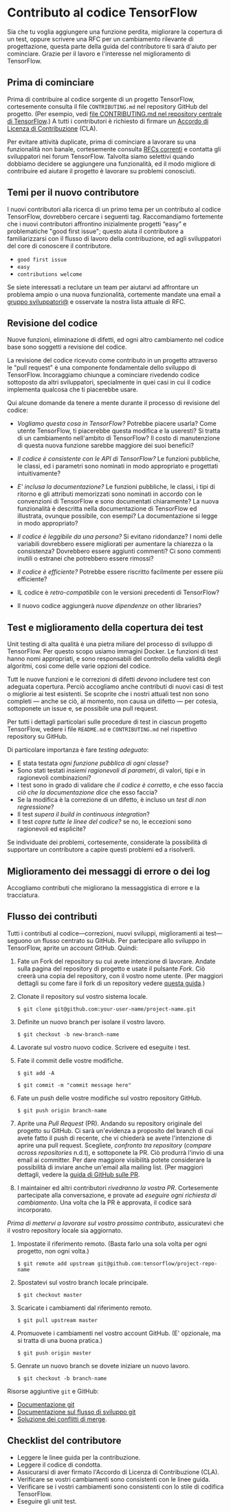 # Contributo al codice TensorFlow

Sia che tu voglia aggiungere una funzione perdita, migliorare la copertura di un test, oppure scrivere una
RFC per un cambiamento rilevante di progettazione, questa parte della guida del contributore ti sarà d'aiuto
per cominciare. Grazie per il lavoro e l'interesse nel miglioramento di TensorFlow.

## Prima di cominciare

Prima di contribuire al codice sorgente di un progetto TensorFlow, cortesemente consulta il file `CONTRIBUTING.md` nel repository GitHub del progetto. (Per esempio, vedi
[file CONTRIBUTING.md nel repository centrale di TensorFlow](https://github.com/tensorflow/tensorflow/blob/master/CONTRIBUTING.md).) A tutti i contributori è richiesto di firmare un [Accordo di Licenza di Contribuzione](https://cla.developers.google.com/clas) (CLA).

Per evitare attività duplicate, prima di cominciare a lavorare su una funzionalità non banale, cortesemente consulta [RFCs correnti](https://github.com/tensorflow/community/tree/master/rfcs) e contatta gli sviluppatori nei forum TensorFlow. Talvolta siamo selettivi quando dobbiamo decidere se aggiungere una funzionalità, ed il modo migliore di contribuire ed aiutare il progetto è lavorare su problemi conosciuti. 

## Temi per il nuovo contributore

I nuovi contributori alla ricerca di un primo tema per un contributo al codice TensorFlow, dovrebbero cercare i seguenti tag. Raccomandiamo fortemente che i nuovi contributori affrontino inizialmente progetti “easy” e problematiche "good first issue"; questo aiuta il contributore a familiarizzarsi con il flusso di lavoro della contribuzione, ed agli sviluppatori del core di conoscere il contributore.

- `good first issue`
- `easy`
- `contributions welcome`

Se siete interessati a reclutare un team per aiutarvi ad affrontare un problema ampio o una nuova funzionalità, cortemente mandate una email a [gruppo sviluppatori@](https://groups.google.com/a/tensorflow.org/forum/#!forum/developers) e osservate la nostra lista attuale di RFC. 


## Revisione del codice

Nuove funzioni, eliminazione di difetti, ed ogni altro cambiamento nel codice base sono soggetti a revisione del codice.

La revisione del codice ricevuto come contributo in un progetto attraverso le "pull request" è una componente fondamentale dello sviluppo di TensorFlow. Incoraggiamo chiunque a cominciare rivedendo codice sottoposto da altri sviluppatori, specialmente in quei casi in cui il codice implementa qualcosa che ti piacerebbe usare.

Qui alcune domande da tenere a mente durante il processo di revisione del codice:

*   *Vogliamo questa cosa in TensorFlow?* Potrebbe piacere usarla? Come utente TensorFlow, ti piacerebbe questa modifica e la useresti? Si tratta di un cambiamento nell'ambito di TensorFlow? Il costo di manutenzione di questa nuova funzione sarebbe maggiore dei suoi benefici?
*   *Il codice è consistente con le API di TensorFlow?* Le funzioni pubbliche, le classi, ed i parametri sono nominati in modo appropriato e progettati intuitivamente?
*   *E' inclusa la documentazione?* Le funzioni pubbliche, le classi, i tipi di ritorno e gli attributi memorizzati sono nominati in accordo con le convenzioni di TensorFlow e sono documentati chiaramente? La nuova funzionalità è descritta nella documentazione di TensorFlow ed illustrata, ovunque possibile, con esempi? La documentazione si legge in modo appropriato?

*   *Il codice è leggibile da una persona?* Si evitano ridondanze? I nomi delle variabili dovrebbero essere migliorati per aumentare la chiarezza o la consistenza? Dovrebbero essere aggiunti commenti? Ci sono commenti inutili o estranei che potrebbero essere rimossi?
*   *Il codice è efficiente?* Potrebbe essere riscritto facilmente per essere più efficiente?
*   IL codice è *retro-compatibile* con le versioni precedenti di TensorFlow?
*   Il nuovo codice aggiungerà *nuove dipendenze* on other libraries?

## Test e miglioramento della copertura dei test

Unit testing di alta qualità è una pietra miliare del processo di sviluppo di TensorFlow. Per questo scopo usiamo immagini Docker. Le funzioni di test hanno nomi appropriati, e sono responsabili del controllo della validità degli algoritmi, così come delle varie opzioni del codice.

Tutt le nuove funzioni e le correzioni di difetti *devono* includere test con adeguata copertura. Perciò accogliamo anche contributi di nuovi casi di test o migliorie ai test esistenti. Se scoprite che i nostri attuali test non sono completi — anche se ciò, al momento, non causa un difetto — per cotesia, sottoponete un issue e, se possibile una pull request.

Per tutti i dettagli particolari sulle procedure di test in ciascun progetto TensorFlow, vedere i file `README.md` e `CONTRIBUTING.md` nel rispettivo repository su GitHub.

Di particolare importanza è fare *testing adeguato*:

*   E stata testata *ogni funzione pubblica di ogni classe*? 
*   Sono stati testati *insiemi ragionevoli di parametri*, di valori, tipi e in ragionevoli combinazioni? 
*   I test sono in grado di validare che *il codice è corretto*, e che esso faccia *ciò che la documentazione dice* che esso faccia?
*   Se la modifica è la correzione di un difetto, è incluso un *test di non regressione*?
*   Il test *supera il build in continuous integration*?
*   Il test *copre tutte le linee del codice?* se no, le eccezioni sono ragionevoli ed esplicite?

Se individuate dei problemi, cortesemente, considerate la possibilità di supportare un contributore a capire questi problemi ed a risolverli. 


## Miglioramento dei messaggi di errore o dei log

Accogliamo contributi che migliorano la messaggistica di errore e la tracciatura. 


## Flusso dei contributi

Tutti i contributi al codice—correzioni, nuovi sviluppi, miglioramenti ai test—seguono un flusso centrato su GitHub. Per partecipare allo sviluppo in TensorFlow, aprite un account GitHub. Quindi:

1.  Fate un Fork del repository su cui avete intenzione di lavorare.
    Andate sulla pagina del repository di progetto e usate il pulsante *Fork*. Ciò creerà una copia del
    repository, con il vostro nome utente. (Per maggiori dettagli su come fare il fork di un repository vedere
    [questa guida](https://help.github.com/articles/fork-a-repo/).)

2.  Clonate il repository sul vostro sistema locale.

    `$ git clone git@github.com:your-user-name/project-name.git`

3.  Definite un nuovo branch per isolare il vostro lavoro.

    `$ git checkout -b new-branch-name`

4.  Lavorate sul vostro nuovo codice. Scrivere ed eseguite i test.

5.  Fate il commit delle vostre modifiche.

    `$ git add -A`

    `$ git commit -m "commit message here"`

6.  Fate un push delle vostre modifiche sul vostro repository GitHub.

    `$ git push origin branch-name`

7.  Aprite una *Pull Request* (PR). Andando su repository originale del progetto su GitHub. Ci sarà un'evidenza a proposito del branch di cui avete fatto il push di recente, che vi chiederà se avete l'intenzione di aprire una pull request. Scegliete, *confronto tra repository* (*compare across repositories* n.d.t), e sottoponete la PR. Ciò produrrà l'invio di una email ai committer. Per dare maggiore visibilità potete considerare la possibilità di inviare anche un'email alla mailing list. (Per maggiori dettagli, vedere la [guida di GitHub sulle PR](https://help.github.com/articles/creating-a-pull-request-from-a-fork). 

8.  I maintainer ed altri contributori *rivedranno la vostra PR*. Cortesemente partecipate alla conversazione, e provate ad *eseguire ogni richiesta di cambiamento*. Una volta che la PR è approvata, il codice sarà incorporato.

*Prima di mettervi a lavorare sul vostro prossimo contributo*, assicuratevi che il vostro repository locale sia aggiornato.

1. Impostate il riferimento remoto. (Basta farlo una sola volta per ogni progetto, non ogni volta.)

    `$ git remote add upstream git@github.com:tensorflow/project-repo-name`

2. Spostatevi sul vostro branch locale principale.

    `$ git checkout master`

3. Scaricate i cambiamenti dal riferimento remoto.

    `$ git pull upstream master`

4. Promuovete i cambiamenti nel vostro account GitHub. (E' opzionale, ma si tratta di una buona pratica.)

    `$ git push origin master`

5. Genrate un nuovo branch se dovete iniziare un nuovo lavoro.

    `$ git checkout -b branch-name`

Risorse aggiuntive `git` e GitHub:

*   [Documentazione git](https://git-scm.com/documentation)
*   [Documentazione sul flusso di sviluppo git](https://docs.scipy.org/doc/numpy/dev/gitwash/development_workflow.html)
*   [Soluzione dei conflitti di merge](https://help.github.com/articles/resolving-a-merge-conflict-using-the-command-line/).


## Checklist del contributore

*   Leggere le linee guida per la contribuzione.
*   Leggere il codice di condotta.
*   Assicurarsi di aver firmato l'Accordo di Licenza di Contribuzione (CLA).
*   Verificare se vostri cambiamenti sono consistenti con le linee guida.
*   Verificare se i vostri cambiamenti sono consistenti con lo stile di codifica TensorFlow.
*   Eseguire gli unit test.
